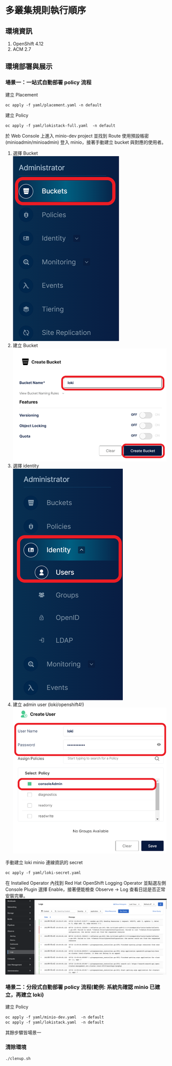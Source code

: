 # 多叢集規則執行順序

## 環境資訊
1. OpenShift 4.12
2. ACM 2.7

## 環境部署與展示

### 場景一：一站式自動部署 policy 流程

建立 Placement
```
oc apply -f yaml/placement.yaml -n default
```

建立 Policy
```
oc apply -f yaml/lokistack-full.yaml  -n default
```

於 Web Console 上進入 minio-dev project 並找到 Route 使用預設帳密 (minioadmin/minioadmin) 登入 minio，接著手動建立 bucket 與對應的使用者。  
1. 選擇 Bucket  
![](https://github.com/CCChou/OpenShift-PoC-Scenario/blob/main/05_ClusterManagement/03_policyorder/image/create_bucket_01.png)
2. 建立 Bucket  
![](https://github.com/CCChou/OpenShift-PoC-Scenario/blob/main/05_ClusterManagement/03_policyorder/image/create_bucket_02.png)
3. 選擇 identity   
![](https://github.com/CCChou/OpenShift-PoC-Scenario/blob/main/05_ClusterManagement/03_policyorder/image/create_admin_user_01.png)
4. 建立 admin user (loki/openshift4!)  
![](https://github.com/CCChou/OpenShift-PoC-Scenario/blob/main/05_ClusterManagement/03_policyorder/image/create_admin_user_02.png)

手動建立 loki minio 連線資訊的 secret
```
oc apply -f yaml/loki-secret.yaml
```

在 Installed Operator 內找到 Red Hat OpenShift Logging Operator 並點選左側 Console Plugin 選擇 Enable，接著便能檢查 Observe -> Log 查看日誌是否正常安裝完畢。  
![](https://github.com/CCChou/OpenShift-PoC-Scenario/blob/main/05_ClusterManagement/03_policyorder/image/logging-ui.png)

### 場景二：分段式自動部署 policy 流程(範例: 系統先確認 minio 已建立，再建立 loki)

建立 Policy
```
oc apply -f yaml/minio-dev.yaml  -n default
oc apply -f yaml/lokistack.yaml  -n default
```
其餘步驟皆場景一

### 清除環境
```
./clenup.sh
```